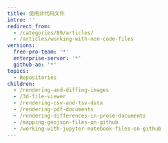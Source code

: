 ```yaml
---
title: 使用非代码文件
intro: ''
redirect_from:
  - /categories/89/articles/
  - /articles/working-with-non-code-files
versions:
  free-pro-team: '*'
  enterprise-server: '*'
  github-ae: '*'
topics:
  - Repositories
children:
  - /rendering-and-diffing-images
  - /3d-file-viewer
  - /rendering-csv-and-tsv-data
  - /rendering-pdf-documents
  - /rendering-differences-in-prose-documents
  - /mapping-geojson-files-on-github
  - /working-with-jupyter-notebook-files-on-github
---
```


